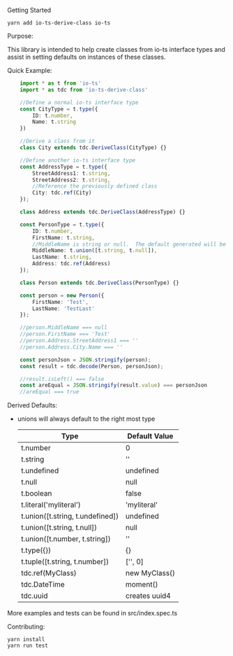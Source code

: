 Getting Started

    yarn add io-ts-derive-class io-ts

Purpose:

This library is intended to help create classes from io-ts interface types and assist in setting defaults on instances of these classes.

Quick Example:

```ts
    import * as t from 'io-ts'
    import * as tdc from 'io-ts-derive-class'

    //Define a normal io-ts interface type
    const CityType = t.type({
        ID: t.number,
        Name: t.string
    })

    //Derive a class from it
    class City extends tdc.DeriveClass(CityType) {}

    //Define another io-ts interface type
    const AddressType = t.type({
        StreetAddress1: t.string,
        StreetAddress2: t.string,
        //Reference the previously defined class
        City: tdc.ref(City)
    });

    class Address extends tdc.DeriveClass(AddressType) {}

    const PersonType = t.type({
        ID: t.number,
        FirstName: t.string,
        //MiddleName is string or null.  The default generated will be the right most member of the union.  Here it will be null.
        MiddleName: t.union([t.string, t.null]),
        LastName: t.string,
        Address: tdc.ref(Address)
    });

    class Person extends tdc.DeriveClass(PersonType) {}

    const person = new Person({ 
        FirstName: 'Test', 
        LastName: 'TestLast'
    });

    //person.MiddleName === null
    //person.FirstName === 'Test'
    //person.Address.StreetAddress1 === ''
    //person.Address.City.Name === ''

    const personJson = JSON.stringify(person);
    const result = tdc.decode(Person, personJson);

    //result.isLeft() === false
    const areEqual = JSON.stringify(result.value) === personJson
    //areEqual === true

```

Derived Defaults:

* unions will always default to the right most type
    
    |   Type                           | Default Value |
    | --------                         | ------------- |
    | t.number                         | 0             |
    | t.string                         | ''            |
    | t.undefined                      | undefined     |
    | t.null                           | null          |
    | t.boolean                        | false         |
    | t.literal('myliteral')           | 'myliteral'   |
    | t.union([t.string, t.undefined]) | undefined     |
    | t.union([t.string, t.null])      | null          |
    | t.union([t.number, t.string])    | ''            |
    | t.type({})                       | {}            |
    | t.tuple([t.string, t.number])    | ['', 0]       |
    | tdc.ref(MyClass)                 | new MyClass() |
    | tdc.DateTime                     | moment()      |
    | tdc.uuid                         | creates uuid4 |


More examples and tests can be found in src/index.spec.ts

Contributing:

    yarn install
    yarn run test

